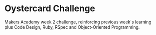 # Oystercard Challenge

Makers Academy week 2 challenge, reinforcing previous week's learning plus Code Design, Ruby, RSpec and Object-Oriented Programming.